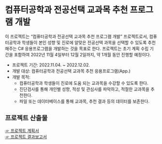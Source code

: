 # 컴퓨터공학과 전공선택 교과목 추천 프로그램 개발
이 프로젝트는 “컴퓨터공학과 전공선택 교과목 추천 프로그램 개발” 프로젝트로서, 컴퓨터공학과 학생들이 본인 성향 및 진로에 알맞은 전공선택 과목을 선택할 수 있도록 추천해주는 C# 응용프로그램을 개발하는 것을 목표로 한다. 프로젝트는 초기 계획 수립 기간을 포함하여 2022년 11월 4일부터 12월 2일까지, 약 1개월 동안 진행할 예정이다.

- 프로젝트 기간: 2022.11.04. ~ 2022.12.02.
- 개발 대상: 컴퓨터공학과 전공선택 교과목 추천 응용프로그램(App.)
- 개발 목적: 
  - 컴퓨터공학과 학생들이 진로에 도움 되는 교과목을 수강할 수 있도록 한다.
  - 진단검사를 통해 개인별 성향, 적성 및 관심사를 파악하고, 적절한 교과목을 추천한다.
  - 파일 또는 데이터베이스를 통해 교과목, 추천 결과 등의 데이터를 보존한다.

## 프로젝트 산출물
[☞ 프로젝트 계획서](https://drive.google.com/file/d/10ypE9gFE2IZSrDmJfvUjOb49rKUROGdH/view?usp=share_link)
<br>
[☞ 프로젝트 결과보고서](https://drive.google.com/file/d/14PtY5fbRd3a01LC_b4MWkGK4CTyHMlpJ/view?usp=sharing)
